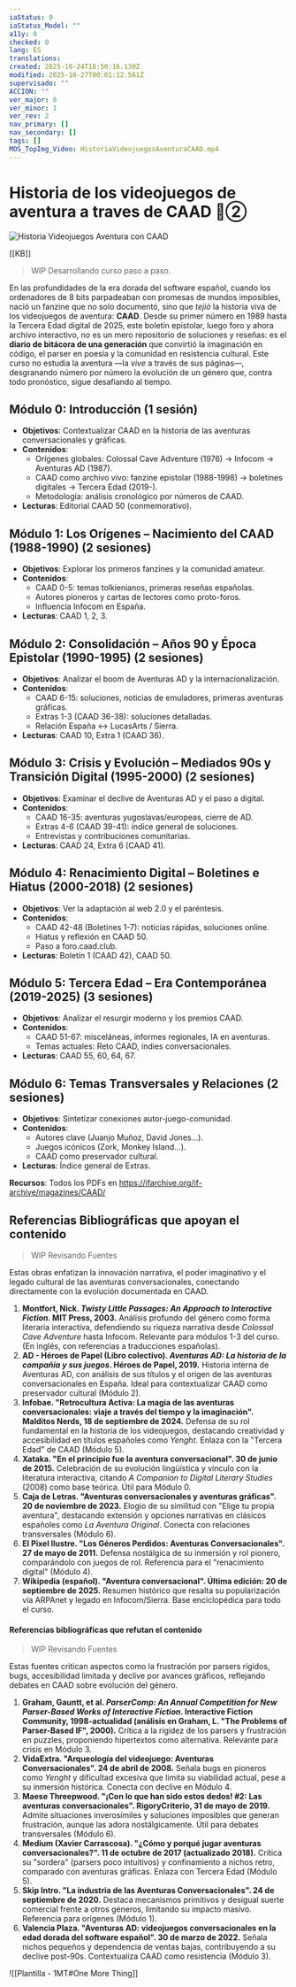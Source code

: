 ```yaml
---
iaStatus: 0
iaStatus_Model: ""
a11y: 0
checked: 0
lang: ES
translations:
created: 2025-10-24T18:50:16.130Z
modified: 2025-10-27T00:01:12.561Z
supervisado: ""
ACCION: ""
ver_major: 0
ver_minor: 1
ver_rev: 2
nav_primary: []
nav_secondary: []
tags: []
MOS_TopImg_Video: HistoriaVideojuegosAventuraCAAD.mp4
---
```

# Historia de los videojuegos de aventura a traves de CAAD  🔴②

![Historia Videojuegos Aventura con CAAD](PublicBrain/_resources/18713be6c249379ca3b76cdf6731942e_MD5.jpg)

[[KB]]

> WIP Desarrollando curso paso a paso.

En las profundidades de la era dorada del software español, cuando los ordenadores de 8 bits parpadeaban con promesas de mundos imposibles, nació un fanzine que no solo documentó, sino que *tejió* la historia viva de los videojuegos de aventura: **CAAD**. Desde su primer número en 1989 hasta la Tercera Edad digital de 2025, este boletín epistolar, luego foro y ahora archivo interactivo, no es un mero repositorio de soluciones y reseñas: es el **diario de bitácora de una generación** que convirtió la imaginación en código, el parser en poesía y la comunidad en resistencia cultural. Este curso no estudia la aventura —la *vive* a través de sus páginas—, desgranando número por número la evolución de un género que, contra todo pronóstico, sigue desafiando al tiempo.

## Módulo 0: Introducción (1 sesión)
- **Objetivos**: Contextualizar CAAD en la historia de las aventuras conversacionales y gráficas.
- **Contenidos**:
  - Orígenes globales: Colossal Cave Adventure (1976) → Infocom → Aventuras AD (1987).
  - CAAD como archivo vivo: fanzine epistolar (1988-1998) → boletines digitales → Tercera Edad (2019-).
  - Metodología: análisis cronológico por números de CAAD.
- **Lecturas**: Editorial CAAD 50 (conmemorativo).


## Módulo 1: Los Orígenes – Nacimiento del CAAD (1988-1990) (2 sesiones)
- **Objetivos**: Explorar los primeros fanzines y la comunidad amateur.
- **Contenidos**:
  - CAAD 0-5: temas tolkienianos, primeras reseñas españolas.
  - Autores pioneros y cartas de lectores como proto-foros.
  - Influencia Infocom en España.
- **Lecturas**: CAAD 1, 2, 3.

## Módulo 2: Consolidación – Años 90 y Época Epistolar (1990-1995) (2 sesiones)
- **Objetivos**: Analizar el boom de Aventuras AD y la internacionalización.
- **Contenidos**:
  - CAAD 6-15: soluciones, noticias de emuladores, primeras aventuras gráficas.
  - Extras 1-3 (CAAD 36-38): soluciones detalladas.
  - Relación España ↔ LucasArts / Sierra.
- **Lecturas**: CAAD 10, Extra 1 (CAAD 36).


## Módulo 3: Crisis y Evolución – Mediados 90s y Transición Digital (1995-2000) (2 sesiones)
- **Objetivos**: Examinar el declive de Aventuras AD y el paso a digital.
- **Contenidos**:
  - CAAD 16-35: aventuras yugoslavas/europeas, cierre de AD.
  - Extras 4-6 (CAAD 39-41): índice general de soluciones.
  - Entrevistas y contribuciones comunitarias.
- **Lecturas**: CAAD 24, Extra 6 (CAAD 41).

## Módulo 4: Renacimiento Digital – Boletines e Hiatus (2000-2018) (2 sesiones)
- **Objetivos**: Ver la adaptación al web 2.0 y el paréntesis.
- **Contenidos**:
  - CAAD 42-48 (Boletines 1-7): noticias rápidas, soluciones online.
  - Hiatus y reflexión en CAAD 50.
  - Paso a foro.caad.club.
- **Lecturas**: Boletín 1 (CAAD 42), CAAD 50.

## Módulo 5: Tercera Edad – Era Contemporánea (2019-2025) (3 sesiones)
- **Objetivos**: Analizar el resurgir moderno y los premios CAAD.
- **Contenidos**:
  - CAAD 51-67: misceláneas, informes regionales, IA en aventuras.
  - Temas actuales: Reto CAAD, indies conversacionales.
- **Lecturas**: CAAD 55, 60, 64, 67.

## Módulo 6: Temas Transversales y Relaciones (2 sesiones)
- **Objetivos**: Sintetizar conexiones autor-juego-comunidad.
- **Contenidos**:
  - Autores clave (Juanjo Muñoz, David Jones…).
  - Juegos icónicos (Zork, Monkey Island…).
  - CAAD como preservador cultural.
- **Lecturas**: Índice general de Extras.

**Recursos**: Todos los PDFs en https://ifarchive.org/if-archive/magazines/CAAD/

## Referencias Bibliográficas que apoyan el contenido

> WIP Revisando Fuentes

Estas obras enfatizan la innovación narrativa, el poder imaginativo y el legado cultural de las aventuras conversacionales, conectando directamente con la evolución documentada en CAAD.

1. **Montfort, Nick. _Twisty Little Passages: An Approach to Interactive Fiction_. MIT Press, 2003.** Análisis profundo del género como forma literaria interactiva, defendiendo su riqueza narrativa desde _Colossal Cave Adventure_ hasta Infocom. Relevante para módulos 1-3 del curso. (En inglés, con referencias a traducciones españolas).
2. **AD - Héroes de Papel (Libro colectivo). _Aventuras AD: La historia de la compañía y sus juegos_. Héroes de Papel, 2019.** Historia interna de Aventuras AD, con análisis de sus títulos y el origen de las aventuras conversacionales en España. Ideal para contextualizar CAAD como preservador cultural (Módulo 2).
3. **Infobae. "Retrocultura Activa: La magia de las aventuras conversacionales: viaje a través del tiempo y la imaginación". Malditos Nerds, 18 de septiembre de 2024.** Defensa de su rol fundamental en la historia de los videojuegos, destacando creatividad y accesibilidad en títulos españoles como _Yenght_. Enlaza con la "Tercera Edad" de CAAD (Módulo 5).
4. **Xataka. "En el principio fue la aventura conversacional". 30 de junio de 2015.** Celebración de su evolución lingüística y vínculo con la literatura interactiva, citando _A Companion to Digital Literary Studies_ (2008) como base teórica. Útil para Módulo 0.
5. **Caja de Letras. "Aventuras conversacionales y aventuras gráficas". 20 de noviembre de 2023.** Elogio de su similitud con "Elige tu propia aventura", destacando extensión y opciones narrativas en clásicos españoles como _La Aventura Original_. Conecta con relaciones transversales (Módulo 6).
6. **El Pixel Ilustre. "Los Géneros Perdidos: Aventuras Conversacionales". 27 de mayo de 2011.** Defensa nostálgica de su inmersión y rol pionero, comparándolo con juegos de rol. Referencia para el "renacimiento digital" (Módulo 4).
7. **Wikipedia (español). "Aventura conversacional". Última edición: 20 de septiembre de 2025.** Resumen histórico que resalta su popularización vía ARPAnet y legado en Infocom/Sierra. Base enciclopédica para todo el curso.

#### Referencias bibliográficas que refutan el contenido

> WIP Revisando Fuentes

Estas fuentes critican aspectos como la frustración por parsers rígidos, bugs, accesibilidad limitada y declive por avances gráficos, reflejando debates en CAAD sobre evolución del género.

1. **Graham, Gauntt, et al. _ParserComp: An Annual Competition for New Parser-Based Works of Interactive Fiction_. Interactive Fiction Community, 1998-actualidad (análisis en Graham, L. "The Problems of Parser-Based IF", 2000).** Crítica a la rigidez de los parsers y frustración en puzzles, proponiendo hipertextos como alternativa. Relevante para crisis en Módulo 3.
2. **VidaExtra. "Arqueología del videojuego: Aventuras Conversacionales". 24 de abril de 2008.** Señala bugs en pioneros como _Yenght_ y dificultad excesiva que limita su viabilidad actual, pese a su inmersión histórica. Conecta con declive en Módulo 4.
3. **Maese Threepwood. "¡Con lo que han sido estos dedos! #2: Las aventuras conversacionales". RigoryCriterio, 31 de mayo de 2019.** Admite situaciones inverosímiles y soluciones imposibles que generan frustración, aunque las adora nostálgicamente. Útil para debates transversales (Módulo 6).
4. **Medium (Xavier Carrascosa). "¿Cómo y porqué jugar aventuras conversacionales?". 11 de octubre de 2017 (actualizado 2018).** Critica su "sordera" (parsers poco intuitivos) y confinamiento a nichos retro, comparado con aventuras gráficas. Enlaza con Tercera Edad (Módulo 5).
5. **Skip Intro. "La industria de las Aventuras Conversacionales". 24 de septiembre de 2020.** Destaca mecanismos primitivos y desigual suerte comercial frente a otros géneros, limitando su impacto masivo. Referencia para orígenes (Módulo 1).
6. **Valencia Plaza. "Aventuras AD: videojuegos conversacionales en la edad dorada del software español". 30 de marzo de 2022.** Señala nichos pequeños y dependencia de ventas bajas, contribuyendo a su declive post-90s. Contextualiza CAAD como resistencia (Módulo 3).


![[Plantilla - 1MT#One More Thing]]
